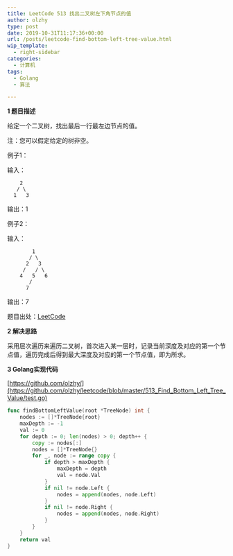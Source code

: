 ```yaml
---
title: LeetCode 513 找出二叉树左下角节点的值
author: olzhy
type: post
date: 2019-10-31T11:17:36+00:00
url: /posts/leetcode-find-bottom-left-tree-value.html
wip_template:
  - right-sidebar
categories:
  - 计算机
tags:
  - Golang
  - 算法

---
```

**1 题目描述**
  
给定一个二叉树，找出最后一行最左边节点的值。

注：您可以假定给定的树非空。

例子1：
  
输入：

```
    2
   / \
  1   3
```

输出：1

例子2：
  
输入：

```
        1
       / \
      2   3
     /   / \
    4   5   6
       /
      7
```

输出：7

题目出处：[LeetCode](https://leetcode.com/problems/find-bottom-left-tree-value/)

**2 解决思路**
  
采用层次遍历来遍历二叉树，首次进入某一层时，记录当前深度及对应的第一个节点值，遍历完成后得到最大深度及对应的第一个节点值，即为所求。

**3 Golang实现代码**

[https://github.com/olzhy/](https://github.com/olzhy/leetcode/blob/master/513_Find_Bottom_Left_Tree_Value/test.go)

```Go
func findBottomLeftValue(root *TreeNode) int {
	nodes := []*TreeNode{root}
	maxDepth := -1
	val := 0
	for depth := 0; len(nodes) > 0; depth++ {
		copy := nodes[:]
		nodes = []*TreeNode{}
		for _, node := range copy {
			if depth > maxDepth {
				maxDepth = depth
				val = node.Val
			}
			if nil != node.Left {
				nodes = append(nodes, node.Left)
			}
			if nil != node.Right {
				nodes = append(nodes, node.Right)
			}
		}
	}
	return val
}
```